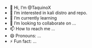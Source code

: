 - 👋 Hi, I’m @TaquinoX
- 👀 I’m interested in kali distro and repo.
- 🌱 I’m currently learning
- 💞️ I’m looking to collaborate on ...
- 📫 How to reach me ...
- 😄 Pronouns: ...
- ⚡ Fun fact: ...

<!---
TaquinoX/TaquinoX is a ✨ special ✨ repository because its `README.md` (this file) appears on your GitHub profile.
You can click the Preview link to take a look at your changes.
--->
